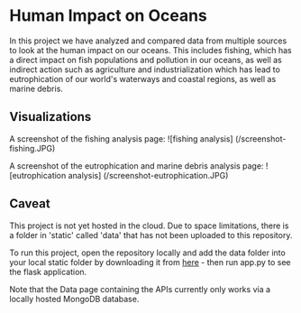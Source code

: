 # Human Impact on Oceans

In this project we have analyzed and compared data from multiple sources to look at the human impact on our oceans. This includes fishing, which has a direct impact on fish populations and pollution in our oceans, as well as indirect action such as agriculture and industrialization which has lead to eutrophication of our world's waterways and coastal regions, as well as marine debris.

## Visualizations

A screenshot of the fishing analysis page:
![fishing analysis] (/screenshot-fishing.JPG)

A screenshot of the eutrophication and marine debris analysis page:
![eutrophication analysis] (/screenshot-eutrophication.JPG)

## Caveat

This project is not yet hosted in the cloud. Due to space limitations, there is a folder in 'static' called 'data' that has not been uploaded to this repository. 

To run this project, open the repository locally and add the data folder into your local static folder by downloading it from [here](https://drive.google.com/drive/folders/1Jxd06xQMhpeNXNyk3DhE1ZW3o8id2M7m?usp=sharing) - then run app.py to see the flask application. 

Note that the Data page containing the APIs currently only works via a locally hosted MongoDB database.